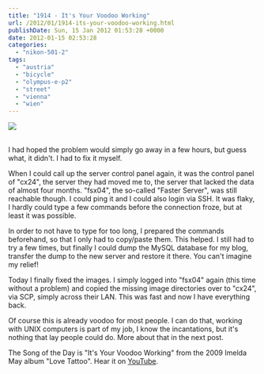 ```yaml
---
title: "1914 - It's Your Voodoo Working"
url: /2012/01/1914-its-your-voodoo-working.html
publishDate: Sun, 15 Jan 2012 01:53:28 +0000
date: 2012-01-15 02:53:28
categories: 
  - "nikon-501-2"
tags: 
  - "austria"
  - "bicycle"
  - "olympus-e-p2"
  - "street"
  - "vienna"
  - "wien"
---
```

<div class="container">
<div class="center"><a target="_blank" href="https://d25zfm9zpd7gm5.cloudfront.net/1200x1200/2012/20120113_084712_ps.jpg"><img src="https://d25zfm9zpd7gm5.cloudfront.net/0600x0600/2012/20120113_084712_ps.jpg" /></a></div>
</div>
<br />

I had hoped the problem would simply go away in a few hours, but guess what, it didn't. I had to fix it myself.

When I could call up the server control panel again, it was the control panel of "cx24", the server they had moved me to, the server that lacked the data of  almost four months. "fsx04", the so-called "Faster Server", was still reachable though. I could ping it and I could also login via SSH. It was flaky, I hardly could type a few commands before the connection froze, but at least it was possible.

In order to not have to type for too long, I prepared the commands beforehand, so that I only had to copy/paste them. This helped. I still had to try a few times, but finally I could dump the MySQL database for my blog, transfer the dump to the new server and restore it there. You can't imagine my relief!

Today I finally fixed the images. I simply logged into "fsx04" again (this time without  a problem) and copied the missing image directories over to "cx24", via SCP, simply across their LAN. This was fast and now I have everything back.

 Of course this is already voodoo for most people. I can do that, working with UNIX computers is part of my job, I know the incantations, but it's nothing that lay people could do. More about that in the next post.

The Song of the Day is "It's Your Voodoo Working" from the 2009 Imelda May album "Love Tattoo". Hear it on <a href="http://www.youtube.com/watch?v=UGrvkYt39-I" target="_blank">YouTube</a>.
